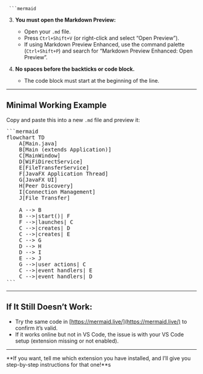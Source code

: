      ```mermaid
     
3. **You must open the Markdown Preview:**
   - Open your `.md` file.
   - Press `Ctrl+Shift+V` (or right-click and select “Open Preview”).
   - If using Markdown Preview Enhanced, use the command palette (`Ctrl+Shift+P`) and search for “Markdown Preview Enhanced: Open Preview”.

4. **No spaces before the backticks or code block.**
   - The code block must start at the beginning of the line.

---

## **Minimal Working Example**

Copy and paste this into a new `.md` file and preview it:

<pre>
```mermaid
flowchart TD
    A[Main.java]
    B[Main (extends Application)]
    C[MainWindow]
    D[WiFiDirectService]
    E[FileTransferService]
    F[JavaFX Application Thread]
    G[JavaFX UI]
    H[Peer Discovery]
    I[Connection Management]
    J[File Transfer]

    A --> B
    B -->|start()| F
    F -->|launches| C
    C -->|creates| D
    C -->|creates| E
    C --> G
    D --> H
    D --> I
    E --> J
    G -->|user actions| C
    C -->|event handlers| E
    C -->|event handlers| D
```
</pre>

---

## **If It Still Doesn’t Work:**
- Try the same code in [https://mermaid.live/](https://mermaid.live/) to confirm it’s valid.
- If it works online but not in VS Code, the issue is with your VS Code setup (extension missing or not enabled).

---

**If you want, tell me which extension you have installed, and I’ll give you step-by-step instructions for that one!**s